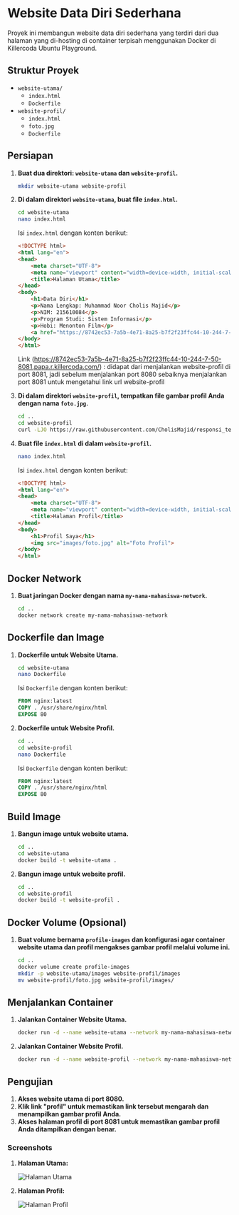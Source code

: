 # Website Data Diri Sederhana

Proyek ini membangun website data diri sederhana yang terdiri dari dua halaman yang di-hosting di container terpisah menggunakan Docker di Killercoda Ubuntu Playground.

## Struktur Proyek

- `website-utama/`
  - `index.html`
  - `Dockerfile`
- `website-profil/`
  - `index.html`
  - `foto.jpg`
  - `Dockerfile`

## Persiapan

1. **Buat dua direktori: `website-utama` dan `website-profil`.**

    ```bash
    mkdir website-utama website-profil
    ```

2. **Di dalam direktori `website-utama`, buat file `index.html`.**

    ```bash
    cd website-utama
    nano index.html
    ```

    Isi `index.html` dengan konten berikut:

    ```html
    <!DOCTYPE html>
    <html lang="en">
    <head>
        <meta charset="UTF-8">
        <meta name="viewport" content="width=device-width, initial-scale=1.0">
        <title>Halaman Utama</title>
    </head>
    <body>
        <h1>Data Diri</h1>
        <p>Nama Lengkap: Muhammad Noor Cholis Majid</p>
        <p>NIM: 215610084</p>
        <p>Program Studi: Sistem Informasi</p>
        <p>Hobi: Menonton Film</p>
        <a href="https://8742ec53-7a5b-4e71-8a25-b7f2f23ffc44-10-244-7-50-8081.papa.r.killercoda.com/">Profil</a>
    </body>
    </html>
    ```

    Link (https://8742ec53-7a5b-4e71-8a25-b7f2f23ffc44-10-244-7-50-8081.papa.r.killercoda.com/) : didapat dari menjalankan website-profil di port 8081, jadi sebelum menjalankan port 8080 sebaiknya menjalankan port 8081 untuk mengetahui link url website-profil

3. **Di dalam direktori `website-profil`, tempatkan file gambar profil Anda dengan nama `foto.jpg`.**

    ```bash
    cd ..
    cd website-profil
    curl -LJO https://raw.githubusercontent.com/CholisMajid/responsi_teknocloud/main/website-profil/images/foto.jpg
    ```

4. **Buat file `index.html` di dalam `website-profil`.**

    ```bash
    nano index.html
    ```

    Isi `index.html` dengan konten berikut:

    ```html
    <!DOCTYPE html>
    <html lang="en">
    <head>
        <meta charset="UTF-8">
        <meta name="viewport" content="width=device-width, initial-scale=1.0">
        <title>Halaman Profil</title>
    </head>
    <body>
        <h1>Profil Saya</h1>
        <img src="images/foto.jpg" alt="Foto Profil">
    </body>
    </html>
    ```

## Docker Network

1. **Buat jaringan Docker dengan nama `my-nama-mahasiswa-network`.**

    ```bash
    cd ..
    docker network create my-nama-mahasiswa-network
    ```

## Dockerfile dan Image

1. **Dockerfile untuk Website Utama.**

    ```bash
    cd website-utama
    nano Dockerfile
    ```

    Isi `Dockerfile` dengan konten berikut:

    ```Dockerfile
    FROM nginx:latest
    COPY . /usr/share/nginx/html
    EXPOSE 80
    ```

2. **Dockerfile untuk Website Profil.**

    ```bash
    cd ..
    cd website-profil
    nano Dockerfile
    ```

    Isi `Dockerfile` dengan konten berikut:

    ```Dockerfile
    FROM nginx:latest
    COPY . /usr/share/nginx/html
    EXPOSE 80
    ```

## Build Image

1. **Bangun image untuk website utama.**

    ```bash
    cd ..
    cd website-utama
    docker build -t website-utama .
    ```

2. **Bangun image untuk website profil.**

    ```bash
    cd ..
    cd website-profil
    docker build -t website-profil .
    ```

## Docker Volume (Opsional)

1. **Buat volume bernama `profile-images` dan konfigurasi agar container website utama dan profil mengakses gambar profil melalui volume ini.**

    ```bash
    cd ..
    docker volume create profile-images
    mkdir -p website-utama/images website-profil/images
    mv website-profil/foto.jpg website-profil/images/
    ```

## Menjalankan Container

1. **Jalankan Container Website Utama.**

    ```bash
    docker run -d --name website-utama --network my-nama-mahasiswa-network -v profile-images:/usr/share/nginx/html/images -p 8080:80 website-utama
    ```

2. **Jalankan Container Website Profil.**

    ```bash
    docker run -d --name website-profil --network my-nama-mahasiswa-network -v profile-images:/usr/share/nginx/html/images -p 8081:80 website-profil
    ```

## Pengujian

1. **Akses website utama di port 8080.**
2. **Klik link "profil" untuk memastikan link tersebut mengarah dan menampilkan gambar profil Anda.**
3. **Akses halaman profil di port 8081 untuk memastikan gambar profil Anda ditampilkan dengan benar.**

### Screenshots

1. **Halaman Utama:**

    ![Halaman Utama](https://github.com/CholisMajid/responsi_teknocloud/blob/main/ss1.jpeg?raw=true)

2. **Halaman Profil:**

    ![Halaman Profil](https://github.com/CholisMajid/responsi_teknocloud/blob/main/ss2.jpeg?raw=true)


